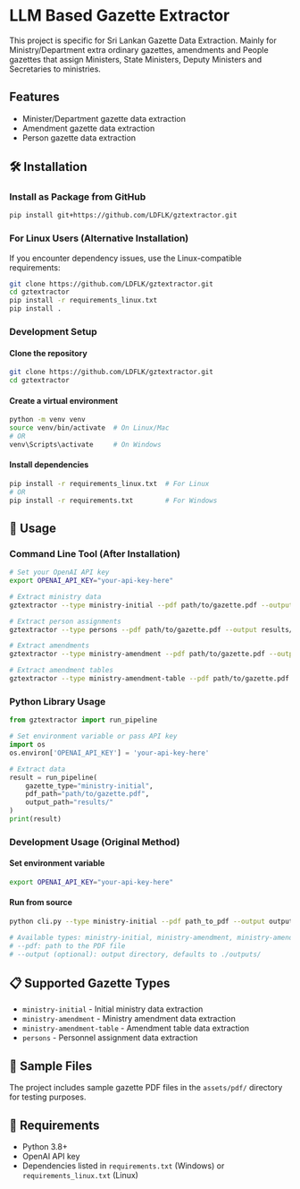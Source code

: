 # LLM Based Gazette Extractor

This project is specific for Sri Lankan Gazette Data Extraction. Mainly for Ministry/Department extra ordinary gazettes, amendments and People gazettes that assign Ministers, State Ministers, Deputy Ministers and Secretaries to ministries.

## Features

- Minister/Department gazette data extraction
- Amendment gazette data extraction
- Person gazette data extraction

## 🛠️ Installation

### Install as Package from GitHub
```bash
pip install git+https://github.com/LDFLK/gztextractor.git
```

### For Linux Users (Alternative Installation)
If you encounter dependency issues, use the Linux-compatible requirements:
```bash
git clone https://github.com/LDFLK/gztextractor.git
cd gztextractor
pip install -r requirements_linux.txt
pip install .
```

### Development Setup
#### Clone the repository
```bash
git clone https://github.com/LDFLK/gztextractor.git
cd gztextractor
```
#### Create a virtual environment
```bash
python -m venv venv
source venv/bin/activate  # On Linux/Mac
# OR
venv\Scripts\activate     # On Windows
```
#### Install dependencies
```bash
pip install -r requirements_linux.txt  # For Linux
# OR
pip install -r requirements.txt        # For Windows
```

## 🚀 Usage

### Command Line Tool (After Installation)
```bash
# Set your OpenAI API key
export OPENAI_API_KEY="your-api-key-here"

# Extract ministry data
gztextractor --type ministry-initial --pdf path/to/gazette.pdf --output results/

# Extract person assignments
gztextractor --type persons --pdf path/to/gazette.pdf --output results/

# Extract amendments
gztextractor --type ministry-amendment --pdf path/to/gazette.pdf --output results/

# Extract amendment tables
gztextractor --type ministry-amendment-table --pdf path/to/gazette.pdf --output results/
```

### Python Library Usage
```python
from gztextractor import run_pipeline

# Set environment variable or pass API key
import os
os.environ['OPENAI_API_KEY'] = 'your-api-key-here'

# Extract data
result = run_pipeline(
    gazette_type="ministry-initial",
    pdf_path="path/to/gazette.pdf",
    output_path="results/"
)
print(result)
```

### Development Usage (Original Method)
#### Set environment variable
```bash
export OPENAI_API_KEY="your-api-key-here"
```
#### Run from source
```bash
python cli.py --type ministry-initial --pdf path_to_pdf --output output_directory

# Available types: ministry-initial, ministry-amendment, ministry-amendment-table, persons
# --pdf: path to the PDF file
# --output (optional): output directory, defaults to ./outputs/
```

## 📋 Supported Gazette Types

- `ministry-initial` - Initial ministry data extraction
- `ministry-amendment` - Ministry amendment data extraction  
- `ministry-amendment-table` - Amendment table data extraction
- `persons` - Personnel assignment data extraction

## 📁 Sample Files

The project includes sample gazette PDF files in the `assets/pdf/` directory for testing purposes.

## 🔧 Requirements

- Python 3.8+
- OpenAI API key
- Dependencies listed in `requirements.txt` (Windows) or `requirements_linux.txt` (Linux)
